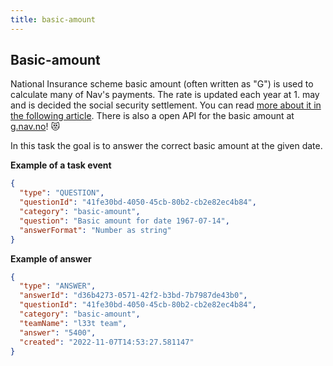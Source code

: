 ```yaml
---
title: basic-amount
---
```


## Basic-amount

National Insurance scheme basic amount (often written as "G") is used to calculate many of Nav's payments. The rate is updated each year at 1. may and is decided the social security settlement. You can read [more about it in the following article](https://www.skatteetaten.no/en/rates/national-insurance-scheme-basic-amount/). There is also a open API for the basic amount at [g.nav.no](g.nav.no)! 😻

In this task the goal is to answer the correct basic amount at the given date.

**Example of a task event**

```json
{
  "type": "QUESTION",
  "questionId": "41fe30bd-4050-45cb-80b2-cb2e82ec4b84",
  "category": "basic-amount",
  "question": "Basic amount for date 1967-07-14",
  "answerFormat": "Number as string"
}
```

**Example of answer**

```json
{
  "type": "ANSWER",
  "answerId": "d36b4273-0571-42f2-b3bd-7b7987de43b0",
  "questionId": "41fe30bd-4050-45cb-80b2-cb2e82ec4b84",
  "category": "basic-amount",
  "teamName": "l33t team",
  "answer": "5400",
  "created": "2022-11-07T14:53:27.581147"
}
```